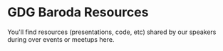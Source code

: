 # GDG Baroda Resources

You'll find resources (presentations, code, etc) shared by our speakers during over events or meetups here.

